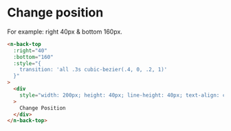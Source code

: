 # Change position

For example: right 40px & bottom 160px.

```html
<n-back-top
  :right="40"
  :bottom="160"
  :style="{
    transition: 'all .3s cubic-bezier(.4, 0, .2, 1)'
  }"
>
  <div
    style="width: 200px; height: 40px; line-height: 40px; text-align: center; font-size: 14px;"
  >
    Change Position
  </div>
</n-back-top>
```
